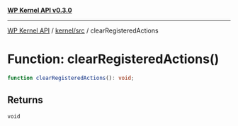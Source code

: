 [**WP Kernel API v0.3.0**](../../../README.md)

---

[WP Kernel API](../../../README.md) / [kernel/src](../README.md) / clearRegisteredActions

# Function: clearRegisteredActions()

```ts
function clearRegisteredActions(): void;
```

## Returns

`void`
